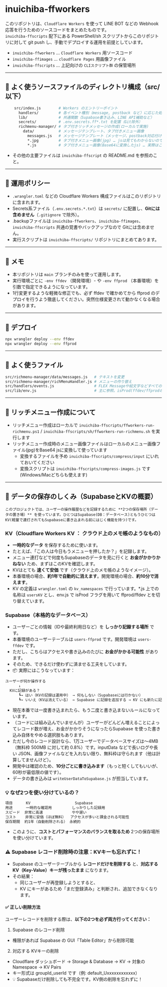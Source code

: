 # inuichiba-ffworkers

このリポジトリは、`Cloudflare Workers` を使って LINE BOT などの Webhook 応答を行うためのソースコードをまとめたものです。  
`inuichiba-ffscripts` 配下にある PowerShell/sh スクリプトからこのリポジトリに対して git push し、手動でデプロイする運用を前提としています。

- `inuichiba-ffworkers` … `Cloudflare Workers` 用ソースコード
- `inuichiba-ffimages`  … `cloudflare Pages` 用画像ファイル
- `inuichiba-ffscripts` … 上記向けの `CLIスクリプト群` の保管場所 

---

## 📁 よく使うソースファイルのディレクトリ構成（src/ 以下）
```sh
    src/index.js        # Workers のエントリーポイント
      handlers/         # 各イベント種別（message, postback など）に応じた処理本体
      lib/              # 共通関数（Supabase書き込み、LINE API補助など）
      secrets/          # .env.secrets.ff*.txt を配置（Git除外）
      richmenu-manager/ # タブ付きリッチメッセージの作成(ローカルで実施)
        data/           # メッセージテンプレート、タブ付きメニュー画像
          messages.js   # メッセージテンプレート（メッセージ、postback対応付け、絵文字など）
          *.jpg         # タブ付きメニュー画像(jpg) … jsは見てもわからないので参考として置いておく
          *.js          # タブ付きメニュー画像(Base64に変換したjs) … 実際はこちらが使われる  
```
- その他の主要ファイルは `inuichiba-ffscript` の README.md を参照のこと。 
---

## 📌 運用ポリシー

- `.wrangler.toml` などの Cloudflare Workers 構成ファイルはこのリポジトリに含まれます。
- Secrets系ファイル（`.env.secrets.*.txt`）は `secrets/` に配置し、**Gitには含めません**（`.gitignore` で除外）。
- .backupファイルは `inuichiba-ffworkers`、`inuichiba-ffimages`、`inuichiba-ffscripts` 共通の覚書やバックアップなので Gitには含めません。
- 実行スクリプトは `inuichiba-ffscripts/` リポジトリにまとめてあります。

---

## 📝 メモ

- 本リポジトリは `main` ブランチのみを使って運用します。
- 実行環境ごとに `-env ffdev` （開発環境）- や `-env ffprod` （本番環境）を引数で指定できるようになっています。
- 1行変更するような軽微な修正でも、必ず ffdev で確かめてから ffprod のデプロイを行うよう徹底してください。突然仕様変更されて動かなくなる場合があります。

---

## 🔁 デプロイ

```bash
npx wrangler deploy --env ffdev
npx wrangler deploy --env ffprod
```

---

## 📁 よく使うファイル
```sh
src/richmenu-manager/data/messages.js   # テキストを変更
src/richmenu-manager/richMenuHandler.js # メニューの作り替え
src/handlers/events.js                  # FLEX Messageや絵文字などすべてのイベントに対する処理を行う
src/lib/env.js                          # 主に参照。isProd(ffdev/ffprodの切り替え)やSecretsをもらう
```

---

## 📁 リッチメニュー作成について

- リッチメニュー作成はローカルで `inuichiba-ffscripts/ffworkers-run-richmenu.ps1` / `inuichiba-ffscripts/sh/ffworkers-run-richmenu.sh` を実行します
- リッチメニュー作成時のメニュー画像ファイルはローカルのメニュー画像ファイル(jpg)をBase64 jsに変換して使っています
    - 変換するファイルを予め `inuichiba-ffscripts/compress/input` にいれておいてください
    - 変換スクリプトは `inuichiba-ffscripts/compress-images.js` です(Windows/Macどちらも使えます)

---

## 💾 データの保存のしくみ（SupabaseとKVの概要）
```text
このプロジェクトでは、ユーザーの操作履歴などを記録するために **2つの保存場所（データの置き場）** を使っています。ひとつはSupabase(DB：データベース)ともうひとつはKV(軽量で連打されてもSupabaseに書き込まれる前にはじく機能を持つ)です。
```

### KV（Cloudflare Workers KV ： クラウド上のメモ帳のようなもの）
- **一時的なデータ** を保存するために使います。
- たとえば、「この人は今日もうメニューを押したか？」を記録します。
- メニュー連打などで何度もSupabaseのデータを見に行くと **お金がかかりかねない** ため、まずはこのKVを確認します。
- KVはとても **速くて安価** です（クラウド上のメモ帳のようなイメージ）。
- 本番環境の場合、**約1年で自動的に消えます**。開発環境の場合、**約10分で消えます**。
- KV の定義は `wrangler.toml` の `kv_namespaces` で行っています。*.js 上での名称は `usersKV` とし、env.js で isProd フラグを用いて ffprod/ffdev とを切り替えています。

### Supabase（本格的なデータベース）
- ユーザーごとの情報（IDや最終利用日など）を **しっかり記録する場所** です。
- 本番環境のユーザーテーブルは `users-ffprod` です。開発環境は `users-ffdev` です。
- ただし、こちらはアクセスや書き込みのたびに **お金がかかる可能性** があります。
- そのため、できるだけ使わずに済ませる工夫をしています。 
- 📦 実際にはこうなっています：

```markdown
ユーザーが何か操作する
      ↓
  KVに記録がある？
      ┗→ はい（KVの記録は運用中） → 何もしない（Supabaseには行かない）
      ┗→ いいえ（KVは消えている） → Supabase に記録を追加する → KV にも新たに記録を追加する
```

- 現在本番では一度書き込まれたら、もう二度と書き込まないルールになっています。
- （コードには組み込んでいませんが）ユーザーがどんどん増えることによってレコード数が増え、お金がかかりそうになったらSupabase を使った書き込み自体をやめる選択肢もあります。
- ただし今のレコード設計なら、1万ユーザーでデータベースサイズは～4MB（無料枠 500MB に対して約 0.8%）です。inputData などで長いログや長い JSON、画像ファイルなどを入れない限り、無料枠は守られます（他は計算してませんけど）。
- 開発中は確認のため、**10分ごとに書き込みます**（もっと短くしてもいいが、60秒が最低限の値です）。
- データの書き込みは `writeUserDataToSupabase.js` が担当しています。

### 💡 なぜ2つを使い分けているの？

```markdown
項目      KV                    Supabase
用途      一時的な確認用         しっかりした記録用
スピード  非常に高速             やや遅い
コスト    非常に安価（ほぼ無料）  アクセスが多いと課金される可能性
保存期間  約1年（自動削除される） 永続的
```

- このように、**コストとパフォーマンスのバランスを取るため** 2つの保存場所を使い分けています。

### ⚠️ Supabase レコード削除時の注意：KVキーも忘れずに！

- Supabase のユーザーテーブルから **レコードだけを削除する** と、**対応する KV（Key-Value）キーが残ったまま** になります。
- その結果：
    - 同じユーザーが再登録しようとすると、
    - KV にキーがあるため「まだ登録済み」と判断され、追加できなくなります。

#### ✅ 正しい削除方法

ユーザーレコードを削除する際は、**以下の2つを必ず両方行ってください：**

1. Supabase のレコード削除

- 権限があれば Supabase の GUI「Table Editor」から削除可能

2. 対応する KVキーの削除

- Cloudflare ダッシュボード → Storage & Database → KV → 対象のNamespace → KV Pairs
- キー形式は groupId_userId です（例: default_Uxxxxxxxxxxxx）
- 💡 Supabaseだけ削除しても不完全です。KV側の削除を忘れずに！
